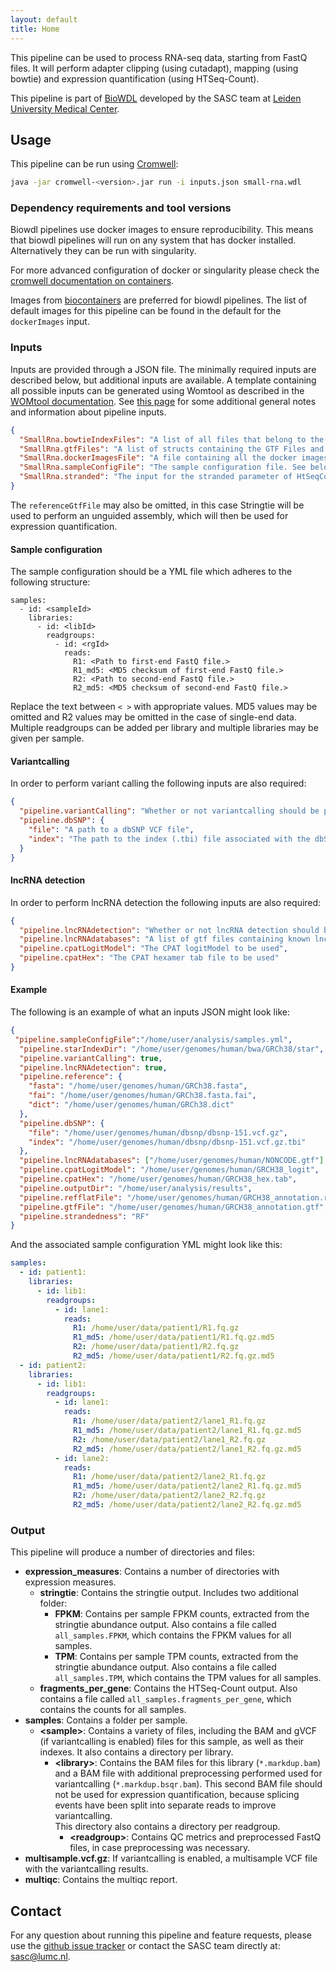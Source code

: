 ```yaml
---
layout: default
title: Home
---
```


This pipeline can be used to process RNA-seq data, starting from FastQ files.
It will perform adapter clipping (using cutadapt), mapping (using bowtie) and expression
quantification (using HTSeq-Count).

This pipeline is part of [BioWDL](https://biowdl.github.io/)
developed by the SASC team at [Leiden University Medical Center](https://www.lumc.nl/).

## Usage
This pipeline can be run using
[Cromwell](http://cromwell.readthedocs.io/en/stable/):
```bash
java -jar cromwell-<version>.jar run -i inputs.json small-rna.wdl
```

### Dependency requirements and tool versions
Biowdl pipelines use docker images to ensure  reproducibility. This
means that biowdl pipelines will run on any system that has docker
installed. Alternatively they can be run with singularity.

For more advanced configuration of docker or singularity please check
the [cromwell documentation on containers](
https://cromwell.readthedocs.io/en/stable/tutorials/Containers/).

Images from [biocontainers](https://biocontainers.pro) are preferred for
biowdl pipelines. The list of default images for this pipeline can be
found in the default for the `dockerImages` input.

### Inputs
Inputs are provided through a JSON file. The minimally required inputs are
described below, but additional inputs are available.
A template containing all possible inputs can be generated using
Womtool as described in the
[WOMtool documentation](http://cromwell.readthedocs.io/en/stable/WOMtool/).
See [this page](/inputs.html) for some additional general notes and information
about pipeline inputs.

```JSON
{
  "SmallRna.bowtieIndexFiles": "A list of all files that belong to the bowtie index",
  "SmallRna.gtfFiles": "A list of structs containing the GTF Files and information about ID and feature attributes",
  "SmallRna.dockerImagesFile": "A file containing all the docker images used in the workflow. A default is provided as 'dockerImages.yml'.",
  "SmallRna.sampleConfigFile": "The sample configuration file. See below for more details.",
  "SmallRna.stranded": "The input for the stranded parameter of HtSeqCount. Default: 'no'"
}
```

The `referenceGtfFile` may also be omitted, in this case Stringtie will be used to 
perform an unguided assembly, which will then be used for expression quantification.

#### Sample configuration
The sample configuration should be a YML file which adheres to the following
structure:
```YML
samples:
  - id: <sampleId>
    libraries:
      - id: <libId>
        readgroups:
          - id: <rgId>
            reads:
              R1: <Path to first-end FastQ file.>
              R1_md5: <MD5 checksum of first-end FastQ file.>
              R2: <Path to second-end FastQ file.>
              R2_md5: <MD5 checksum of second-end FastQ file.>
```
Replace the text between `< >` with appropriate values. MD5 values may be
omitted and R2 values may be omitted in the case of single-end data.
Multiple readgroups can be added per library and multiple libraries may be
given per sample.

#### Variantcalling
In order to perform variant calling the following inputs are also required:
```JSON
{
  "pipeline.variantCalling": "Whether or not variantcalling should be performed, defaults to False",
  "pipeline.dbSNP": {
    "file": "A path to a dbSNP VCF file",
    "index": "The path to the index (.tbi) file associated with the dbSNP VCF"
  }
}
```

#### lncRNA detection
In order to perform lncRNA detection the following inputs are also required:
```JSON
{
  "pipeline.lncRNAdetection": "Whether or not lncRNA detection should be performed, defaults to False",
  "pipeline.lncRNAdatabases": "A list of gtf files containing known lncRNAs",
  "pipeline.cpatLogitModel": "The CPAT logitModel to be used",
  "pipeline.cpatHex": "The CPAT hexamer tab file to be used"
}
```

#### Example

The following is an example of what an inputs JSON might look like:
```JSON
{
 "pipeline.sampleConfigFile":"/home/user/analysis/samples.yml",
  "pipeline.starIndexDir": "/home/user/genomes/human/bwa/GRCh38/star",
  "pipeline.variantCalling": true,
  "pipeline.lncRNAdetection": true,
  "pipeline.reference": {
    "fasta": "/home/user/genomes/human/GRCh38.fasta",
    "fai": "/home/user/genomes/human/GRCh38.fasta.fai",
    "dict": "/home/user/genomes/human/GRCh38.dict"
  },
  "pipeline.dbSNP": {
    "file": "/home/user/genomes/human/dbsnp/dbsnp-151.vcf.gz",
    "index": "/home/user/genomes/human/dbsnp/dbsnp-151.vcf.gz.tbi"
  },
  "pipeline.lncRNAdatabases": ["/home/user/genomes/human/NONCODE.gtf"],
  "pipeline.cpatLogitModel": "/home/user/genomes/human/GRCH38_logit",
  "pipeline.cpatHex": "/home/user/genomes/human/GRCH38_hex.tab",
  "pipeline.outputDir": "/home/user/analysis/results",
  "pipeline.refflatFile": "/home/user/genomes/human/GRCH38_annotation.refflat",
  "pipeline.gtfFile": "/home/user/genomes/human/GRCH38_annotation.gtf",
  "pipeline.strandedness": "RF"
}
```

And the associated sample configuration YML might look like this:
```YAML
samples:
  - id: patient1:
    libraries:
      - id: lib1:
        readgroups:
          - id: lane1:
            reads:
              R1: /home/user/data/patient1/R1.fq.gz
              R1_md5: /home/user/data/patient1/R1.fq.gz.md5
              R2: /home/user/data/patient1/R2.fq.gz
              R2_md5: /home/user/data/patient1/R2.fq.gz.md5
  - id: patient2:
    libraries:
      - id: lib1:
        readgroups:
          - id: lane1:
            reads:
              R1: /home/user/data/patient2/lane1_R1.fq.gz
              R1_md5: /home/user/data/patient2/lane1_R1.fq.gz.md5
              R2: /home/user/data/patient2/lane1_R2.fq.gz
              R2_md5: /home/user/data/patient2/lane1_R2.fq.gz.md5
          - id: lane2:
            reads:
              R1: /home/user/data/patient2/lane2_R1.fq.gz
              R1_md5: /home/user/data/patient2/lane2_R1.fq.gz.md5
              R2: /home/user/data/patient2/lane2_R2.fq.gz
              R2_md5: /home/user/data/patient2/lane2_R2.fq.gz.md5
```


### Output
This pipeline will produce a number of directories and files:
- **expression_measures**: Contains a number of directories with expression
measures.
  - **stringtie**: Contains the stringtie output. Includes two additional
  folder:
    - **FPKM**: Contains per sample FPKM counts, extracted from the stringtie
    abundance output. Also contains a file called `all_samples.FPKM`, which
    contains the FPKM values for all samples.
    - **TPM**: Contains per sample TPM counts, extracted from the stringtie
    abundance output. Also contains a file called `all_samples.TPM`, which
    contains the TPM values for all samples.
  - **fragments_per_gene**: Contains the HTSeq-Count output. Also contains a
  file called `all_samples.fragments_per_gene`, which contains the counts for
  all samples.
- **samples**: Contains a folder per sample.
  - **&lt;sample>**: Contains a variety of files, including the BAM and gVCF
  (if variantcalling is enabled) files for this sample, as well as their indexes.
  It also contains a directory per library.
    - **&lt;library>**: Contains the BAM files for this library
    (`*.markdup.bam`) and a BAM file with additional preprocessing performed
    used for variantcalling (`*.markdup.bsqr.bam`). This second BAM file should
    not be used for expression quantification, because splicing events have
    been split into separate reads to improve variantcalling.  
    This directory also contains a directory per readgroup.
      - **&lt;readgroup>**: Contains QC metrics and preprocessed FastQ files,
      in case preprocessing was necessary.
- **multisample.vcf.gz**: If variantcalling is enabled, a multisample VCF file 
  with the variantcalling results.
- **multiqc**: Contains the multiqc report.

## Contact
<p>
  <!-- Obscure e-mail address for spammers -->
For any question about running this pipeline and feature requests, please use
the
<a href='https://github.com/biowdl/rna-seq/issues'>github issue tracker</a>
or contact
the SASC team
 directly at: 
<a href='&#109;&#97;&#105;&#108;&#116;&#111;&#58;&#115;&#97;&#115;&#99;&#64;&#108;&#117;&#109;&#99;&#46;&#110;&#108;'>
&#115;&#97;&#115;&#99;&#64;&#108;&#117;&#109;&#99;&#46;&#110;&#108;</a>.
</p>

